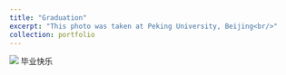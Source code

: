 ```yaml
---
title: "Graduation"
excerpt: "This photo was taken at Peking University, Beijing<br/>"
collection: portfolio
---
```

<img src='/images/graduation.JPG'>
 毕业快乐
